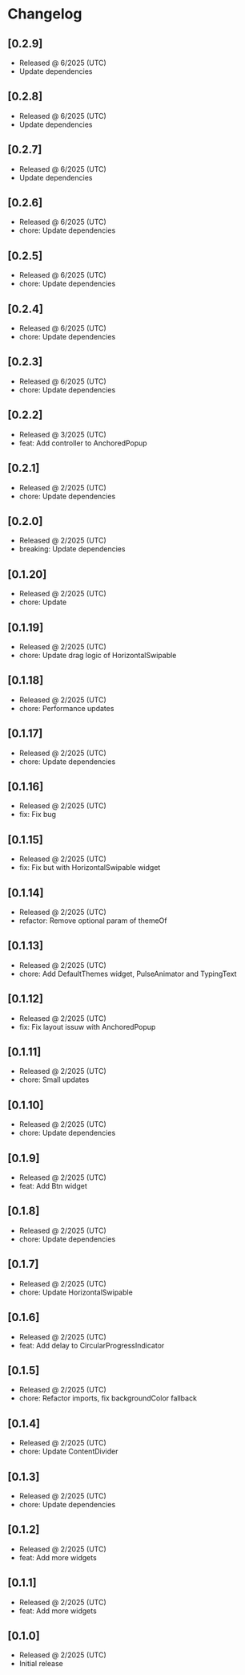 # Changelog

## [0.2.9]

- Released @ 6/2025 (UTC)
- Update dependencies

## [0.2.8]

- Released @ 6/2025 (UTC)
- Update dependencies

## [0.2.7]

- Released @ 6/2025 (UTC)
- Update dependencies

## [0.2.6]

- Released @ 6/2025 (UTC)
- chore: Update dependencies

## [0.2.5]

- Released @ 6/2025 (UTC)
- chore: Update dependencies

## [0.2.4]

- Released @ 6/2025 (UTC)
- chore: Update dependencies

## [0.2.3]

- Released @ 6/2025 (UTC)
- chore: Update dependencies

## [0.2.2]

- Released @ 3/2025 (UTC)
- feat: Add controller to AnchoredPopup

## [0.2.1]

- Released @ 2/2025 (UTC)
- chore: Update dependencies

## [0.2.0]

- Released @ 2/2025 (UTC)
- breaking: Update dependencies

## [0.1.20]

- Released @ 2/2025 (UTC)
- chore: Update

## [0.1.19]

- Released @ 2/2025 (UTC)
- chore: Update drag logic of HorizontalSwipable

## [0.1.18]

- Released @ 2/2025 (UTC)
- chore: Performance updates

## [0.1.17]

- Released @ 2/2025 (UTC)
- chore: Update dependencies

## [0.1.16]

- Released @ 2/2025 (UTC)
- fix: Fix bug

## [0.1.15]

- Released @ 2/2025 (UTC)
- fix: Fix but with HorizontalSwipable widget

## [0.1.14]

- Released @ 2/2025 (UTC)
- refactor: Remove optional param of themeOf

## [0.1.13]

- Released @ 2/2025 (UTC)
- chore: Add DefaultThemes widget, PulseAnimator and TypingText

## [0.1.12]

- Released @ 2/2025 (UTC)
- fix: Fix layout issuw with AnchoredPopup

## [0.1.11]

- Released @ 2/2025 (UTC)
- chore: Small updates

## [0.1.10]

- Released @ 2/2025 (UTC)
- chore: Update dependencies

## [0.1.9]

- Released @ 2/2025 (UTC)
- feat: Add Btn widget

## [0.1.8]

- Released @ 2/2025 (UTC)
- chore: Update dependencies

## [0.1.7]

- Released @ 2/2025 (UTC)
- chore: Update HorizontalSwipable

## [0.1.6]

- Released @ 2/2025 (UTC)
- feat: Add delay to CircularProgressIndicator

## [0.1.5]

- Released @ 2/2025 (UTC)
- chore: Refactor imports, fix backgroundColor fallback

## [0.1.4]

- Released @ 2/2025 (UTC)
- chore: Update ContentDivider

## [0.1.3]

- Released @ 2/2025 (UTC)
- chore: Update dependencies

## [0.1.2]

- Released @ 2/2025 (UTC)
- feat: Add more widgets

## [0.1.1]

- Released @ 2/2025 (UTC)
- feat: Add more widgets

## [0.1.0]

- Released @ 2/2025 (UTC)
- Initial release
